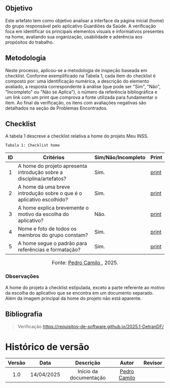 ## Objetivo
Este artefato tem como objetivo analisar a interface da página inicial (home) do grupo responsável pelo aplicativo Guardiões da Saúde. A verificação foca em identificar os principais elementos visuais e informativos presentes na home, avaliando sua organização, usabilidade e aderência aos propósitos do trabalho.

## Metodologia
Neste processo, aplicou-se a metodologia de inspeção baseada em checklist. Conforme exemplificado na Tabela 1, cada item do checklist é composto por: uma identificação numérica, a descrição do elemento avaliado, a resposta correspondente à análise (que pode ser "Sim", "Não", "Incompleto" ou "Não se Aplica"), o número da referência bibliográfica e um link com um print que comprova a fonte utilizada para fundamentar o item. Ao final da verificação, os itens com avaliações negativas são detalhados na seção de Problemas Encontrados.

## Checklist
A tabela 1 descreve a checklist relativa a home do projeto Meu INSS.

    Tabela 1: Checklist home

|ID| Critérios                             | Sim/Não/Incompleto        | Print
| :----: | --------- | ---------- | ---------- | 
| 1 | A home do projeto apresenta introdução sobre a disciplina/artefatos?| Sim.| [print](https://drive.google.com/file/d/1oqBEVEsMu8xSKef2zhDwEN1dr8JDr0IJ/view?usp=sharing) |
| 2 | A home dá uma breve introdução sobre o que é o aplicativo escolhido?| Sim.| [print](https://drive.google.com/file/d/1oqBEVEsMu8xSKef2zhDwEN1dr8JDr0IJ/view?usp=sharing) |
| 3 | A home explica brevemente o motivo da escolha do aplicativo?| Não.| [print](https://drive.google.com/file/d/1oqBEVEsMu8xSKef2zhDwEN1dr8JDr0IJ/view?usp=sharing) |
| 4 | Nome e foto de todos os membros do grupo constam?| Sim.| [print](https://drive.google.com/file/d/1oqBEVEsMu8xSKef2zhDwEN1dr8JDr0IJ/view?usp=sharing) |
| 5 | A home segue o padrão para referências e formatação?| Sim.| [print](https://drive.google.com/file/d/1oqBEVEsMu8xSKef2zhDwEN1dr8JDr0IJ/view?usp=sharing) |

<font size="3"><p style="text-align: center">Fonte: [Pedro Camilo ](https://github.com/PedrooCamilo), 2025.</p></font>


### Observações
A home do projeto à checklist estipulada, exceto a parte referente ao motivo da escolha do aplicativo que se encontra em um documento separado. Além da imagem principal da home do projeto não está aparente.

## Bibliografia
> Verificação https://requisitos-de-software.github.io/2025.1-DetranDF/


# Histórico de versão

| Versão |    Data    |       Descrição        |                     Autor                      |                  Revisor                   |
| :----: | :--------: | :--------------------: | :--------------------------------------------: | :----------------------------------------: |
|  1.0   | 14/04/2025 | Início da documentação | [Pedro Camilo ](https://github.com/PedrooCamilo)  |  |